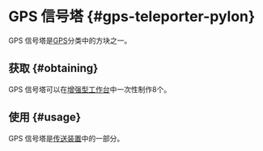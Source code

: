# GPS 信号塔 {#gps-teleporter-pylon}

GPS 信号塔是[GPS](/GPS)分类中的方块之一。

## 获取 {#obtaining}

GPS 信号塔可以在[增强型工作台](/Enhanced-Crafting-Table)中一次性制作8个。

## 使用 {#usage}

GPS 信号塔是[传送装置](/Teleporter)中的一部分。
